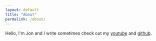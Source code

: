 ```yaml
---
layout: default
title: "About"
permalink: /about/
---
```


Hello, I'm Jon and I write sometimes
check out my [youtube](https://www.youtube.com/user/windfiresteel) and [github](https://www.github.com/windfiresteel).
